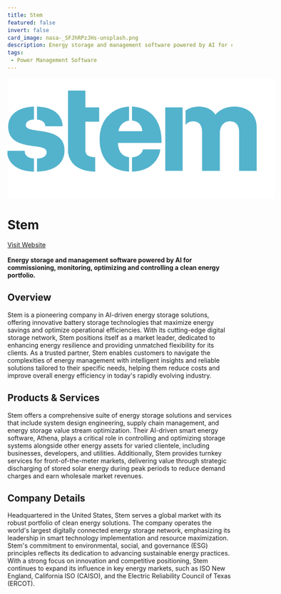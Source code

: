 ```yaml
---
title: Stem
featured: false
invert: false
card_image: nasa-_SFJhRPzJHs-unsplash.png
description: Energy storage and management software powered by AI for commissioning, monitoring, optimizing and controlling a clean energy portfolio.
tags: 
 - Power Management Software
---
```


<div align="center">
<a href="https://www.stem.com/solutions/energy-storage/">
<img src="nasa-_SFJhRPzJHs-unsplash.png" alt="Logo" style="min-width: 200px; max-width: 600px; height: auto;" >
</a>
</div>

# Stem
<a href="https://www.stem.com/solutions/energy-storage/">Visit Website</a>
<br>
<br>
**Energy storage and management software powered by AI for commissioning, monitoring, optimizing and controlling a clean energy portfolio.**

## Overview
Stem is a pioneering company in AI-driven energy storage solutions, offering innovative battery storage technologies that maximize energy savings and optimize operational efficiencies. With its cutting-edge digital storage network, Stem positions itself as a market leader, dedicated to enhancing energy resilience and providing unmatched flexibility for its clients. As a trusted partner, Stem enables customers to navigate the complexities of energy management with intelligent insights and reliable solutions tailored to their specific needs, helping them reduce costs and improve overall energy efficiency in today's rapidly evolving industry.
## Products & Services 
Stem offers a comprehensive suite of energy storage solutions and services that include system design engineering, supply chain management, and energy storage value stream optimization. Their AI-driven smart energy software, Athena, plays a critical role in controlling and optimizing storage systems alongside other energy assets for varied clientele, including businesses, developers, and utilities. Additionally, Stem provides turnkey services for front-of-the-meter markets, delivering value through strategic discharging of stored solar energy during peak periods to reduce demand charges and earn wholesale market revenues.
## Company Details 
Headquartered in the United States, Stem serves a global market with its robust portfolio of clean energy solutions. The company operates the world's largest digitally connected energy storage network, emphasizing its leadership in smart technology implementation and resource maximization. Stem's commitment to environmental, social, and governance (ESG) principles reflects its dedication to advancing sustainable energy practices. With a strong focus on innovation and competitive positioning, Stem continues to expand its influence in key energy markets, such as ISO New England, California ISO (CAISO), and the Electric Reliability Council of Texas (ERCOT).

